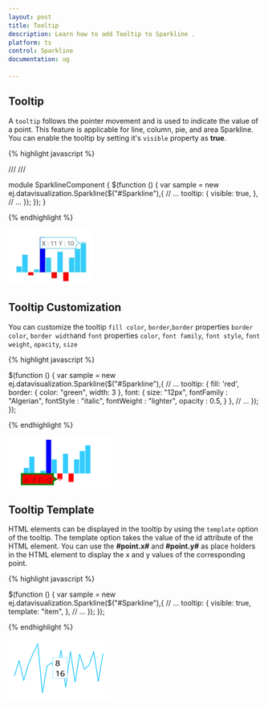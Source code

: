 ```yaml
---
layout: post
title: Tooltip
description: Learn how to add Tooltip to Sparkline .
platform: ts
control: Sparkline
documentation: ug

---
```


## Tooltip  

A `tooltip` follows the pointer movement and is used to indicate the value of a point. This feature is applicable for line, column, pie, and area Sparkline. You can enable the tooltip by setting it's `visible` property as **true**.

{% highlight javascript %}

/// <reference path="tsfiles/jquery.d.ts" />
/// <reference path="tsfiles/ej.web.all.d.ts" />

module SparklineComponent {
    $(function () {
        var sample = new ej.datavisualization.Sparkline($("#Sparkline"),{
         // ...
            tooltip: {
                visible: true,
            },
            // ...
       });
    });
}

{% endhighlight %}

![](Tooltip_images/Tooltip_img1.png)

## Tooltip Customization

You can customize the tooltip `fill color`, `border`,`border` properties `border color`, `border width`and `font` properties `color`, `font family`, `font style`, `font weight`, `opacity`, `size`

{% highlight javascript %}

$(function () {
        var sample = new ej.datavisualization.Sparkline($("#Sparkline"),{
            // ...
            tooltip: {
                fill: 'red',
                border: {
                    color: "green",
                    width: 3
                },
                font: {
                    size: "12px",
                    fontFamily : "Algerian",
                    fontStyle : "italic",
                    fontWeight : "lighter",
                    opacity : 0.5,
                }
            },
            // ...
       });
});

{% endhighlight %}

![](Tooltip_images/Tooltip_img3.png)

## Tooltip Template   

HTML elements can be displayed in the tooltip by using the `template` option of the tooltip. The template option takes the value of the id attribute of the HTML element. You can use the **#point.x#** and **#point.y#** as place holders in the HTML element to display the x and y values of the corresponding point.

{% highlight javascript %}

<div id="item" style="display: none;">
    <div>
        <div>#point.x#</div>
        <div>#point.y#</div>
    </div>
</div>

$(function () {
        var sample = new ej.datavisualization.Sparkline($("#Sparkline"),{
            // ...
            tooltip: {
                visible: true,
                template: "item",
            },
            // ...
      });
});

{% endhighlight %}

![](Tooltip_images/Tooltip_img2.png)
